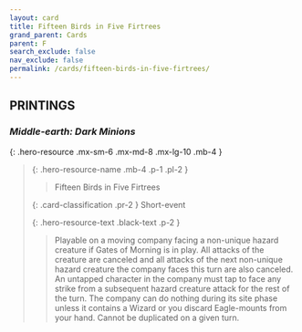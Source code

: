 ```yaml
---
layout: card
title: Fifteen Birds in Five Firtrees
grand_parent: Cards
parent: F
search_exclude: false
nav_exclude: false
permalink: /cards/fifteen-birds-in-five-firtrees/
---
```


## PRINTINGS


### _Middle-earth: Dark Minions_

{: .hero-resource .mx-sm-6 .mx-md-8 .mx-lg-10 .mb-4 }
> {: .hero-resource-name .mb-4 .p-1 .pl-2 }
> > <div class="card-mp"></div>
> > <div class="card-name">Fifteen Birds in Five Firtrees</div>
>
> {: .card-classification .pr-2 }
> Short-event
>
> {: .hero-resource-text .black-text .p-2 }
> > Playable on a moving company facing a non-unique hazard creature if Gates of Morning is in play. All attacks of the creature are canceled and all attacks of the next non-unique hazard creature the company faces this turn are also canceled. An untapped character in the company must tap to face any strike from a subsequent hazard creature attack for the rest of the turn. The company can do nothing during its site phase unless it contains a Wizard or you discard Eagle-mounts from your hand. Cannot be duplicated on a given turn.  
> 

